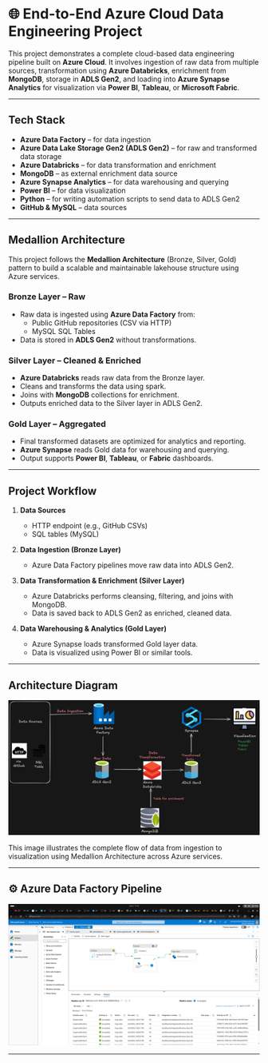 # 🌐 End-to-End Azure Cloud Data Engineering Project

This project demonstrates a complete cloud-based data engineering pipeline built on **Azure Cloud**. It involves ingestion of raw data from multiple sources, transformation using **Azure Databricks**, enrichment from **MongoDB**, storage in **ADLS Gen2**, and loading into **Azure Synapse Analytics** for visualization via **Power BI**, **Tableau**, or **Microsoft Fabric**.

---

## Tech Stack

- **Azure Data Factory** – for data ingestion
- **Azure Data Lake Storage Gen2 (ADLS Gen2)** – for raw and transformed data storage
- **Azure Databricks** – for data transformation and enrichment
- **MongoDB** – as external enrichment data source
- **Azure Synapse Analytics** – for data warehousing and querying
- **Power BI** – for data visualization
- **Python** – for writing automation scripts to send data to ADLS Gen2
- **GitHub & MySQL** – data sources

---

## Medallion Architecture

This project follows the **Medallion Architecture** (Bronze, Silver, Gold) pattern to build a scalable and maintainable lakehouse structure using Azure services.

###  Bronze Layer – Raw
- Raw data is ingested using **Azure Data Factory** from:
  - Public GitHub repositories (CSV via HTTP)
  - MySQL SQL Tables
- Data is stored in **ADLS Gen2** without transformations.

###  Silver Layer – Cleaned & Enriched
- **Azure Databricks** reads raw data from the Bronze layer.
- Cleans and transforms the data using spark.
- Joins with **MongoDB** collections for enrichment.
- Outputs enriched data to the Silver layer in ADLS Gen2.

### Gold Layer – Aggregated
- Final transformed datasets are optimized for analytics and reporting.
- **Azure Synapse** reads Gold data for warehousing and querying.
- Output supports **Power BI**, **Tableau**, or **Fabric** dashboards.

---

## Project Workflow

1. **Data Sources**  
   - HTTP endpoint (e.g., GitHub CSVs)  
   - SQL tables (MySQL)

2. **Data Ingestion (Bronze Layer)**  
   - Azure Data Factory pipelines move raw data into ADLS Gen2.

3. **Data Transformation & Enrichment (Silver Layer)**  
   - Azure Databricks performs cleansing, filtering, and joins with MongoDB.
   - Data is saved back to ADLS Gen2 as enriched, cleaned data.

4. **Data Warehousing & Analytics (Gold Layer)**  
   - Azure Synapse loads transformed Gold layer data.
   - Data is visualized using Power BI or similar tools.

---

## Architecture Diagram

![Architecture Diagram](./Architecture%20Diagram.png)

This image illustrates the complete flow of data from ingestion to visualization using Medallion Architecture across Azure services.

---

## ⚙️ Azure Data Factory Pipeline

![Azure Data Factory Pipeline](https://github.com/jimmymuthoni/Azure-Data-Engineering-Project/blob/0cee85b5eaccfba118a700d93a502e9885aba656/Extract_pipeline.png)

---
